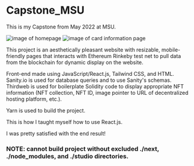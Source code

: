 # Capstone_MSU
This is my Capstone from May 2022 at MSU.

![image of homepage](https://github.com/[0xMatthew]/Capstone_MSU/demo.png?raw=true)
![image of card information page](https://github.com/[0xMatthew]/Capstone_MSU/demo2.png?raw=true)

This project is an aesthetically pleasant website with resizable, mobile-friendly pages that interacts with Ethereum Rinkeby test net to pull data from the blockchain for dynamic display on the website.

Front-end made using JavaScript/React.js, Tailwind CSS, and HTML. Sanity.io is used for database queries and to use Sanity's schemas. Thirdweb is used for boilerplate Solidity code to display appropriate NFT information (NFT collection, NFT ID, image pointer to URL of decentralized hosting platform, etc.).

Yarn is used to build the project.

This is how I taught myself how to use React.js.

I was pretty satisfied with the end result!

### NOTE: cannot build project without excluded ./next, ./node_modules, and ./studio directories.
